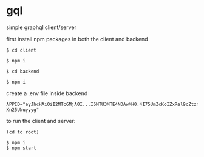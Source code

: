 # gql

simple graphql client/server

first install npm packages in both the client and backend

```
$ cd client

$ npm i
```

```
$ cd backend

$ npm i
```

create a .env file inside backend

```
APPID="eyJhcHAiOiI2MTc6MjA0I...I6MTU3MTE4NDAwMH0.4I75UmZcKoIZxRel9cZtzfXHZdnTGxT-Xn25UNuyyyg"
```

to run the client and server:

```
(cd to root)

$ npm i
$ npm start
```
